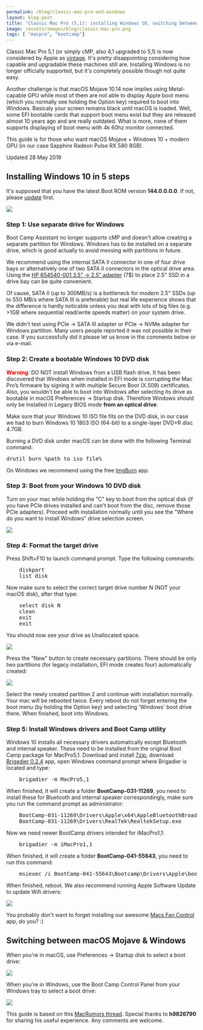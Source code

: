 ```yaml
---
permalink: /blog/classic-mac-pro-and-windows
layout: blog-post
title: "Classic Mac Pro (5,1): installing Windows 10, switching between macOS Mojave &amp; Windows without boot screen"
image: /assets/images/blog/classic-mac-pro.png
tags: [ "macpro", "bootcamp"]
---
```


Classic Mac Pro 5,1 (or simply cMP, also 4,1 upgraded to 5,1) is now considered by Apple as [vintage][6]. It's pretty 
disappointing considering how capable and upgradable these machines still are. Installing Windows is no longer officially 
supported, but it's completely possible though not quite easy. 

Another challenge is that macOS Mojave 10.14 now implies using Metal-capable GPU while most of them are not able to 
display Apple boot menu (which you normally see holding the Option key) required to boot into Windows. Basicaly your screen
remains black until macOS is loaded. Well, some EFI bootable cards that support boot menu exist but they are released almost 
10 years ago and are really outdated. What is more, none of them supports displaying of boot menu with 4k 60hz monitor connected.

This guide is for those who want macOS Mojave + Windows 10 + modern GPU (in our case Sapphire Radeon Pulse RX 580 8GB).

<!--more-->

<p class="font-gray font-xs text-right">Updated 28 May 2019</p>

<h2>Installing Windows 10 in 5 steps</h2>

It's supposed that you have the latest Boot ROM version **144.0.0.0.0**. If not, please [update][7] first.

<p class="text-center">
	<img src="/assets/images/blog/classic-mac-pro-firmware.png">
</p>

<h3>Step 1: Use separate drive for Windows</h3>

Boot Camp Assistant no longer supports cMP and doesn't allow creating a separate partition for Windows.
Windows has to be installed on a separate drive, which is good actually to avoid messing with partitions in future.

We recommend using the internal SATA II connector in one of four drive bays or alternatively one of two SATA II connectors in the optical drive area. 
Using the [HP 654540-001 3.5" → 2.5" adapter][1] (7$) to place 2.5" SSD in a drive bay can be quite convenient.

Of cause, SATA II (up to 300MB/s) is a bottleneck for modern 2.5" SSDs (up to 550 MB/s where SATA III is preferable) 
but real life experience shows that the difference is hardly noticable unless you deal 
with lots of big files (e.g. >1GB where sequential read/write speeds matter) on your system drive.

We didn't test using PCIe → SATA III adapter or PCIe → NVMe adapter for Windows partition. Many users people reported it was not possible in their case. If you successfully did it please let us know in the comments below or via e-mail.

<h3>Step 2: Create a bootable Windows 10 DVD disk</h3>

**<span style="color:red">Warning</span>**: DO NOT install Windows from a USB flash drive. It has been discovered that Windows when installed in EFI mode is corrupting the Mac Pro’s firmware by signing it with multiple Secure Boot (X.509) certificates. Also, you wouldn't be able to boot into Windows after selecting its drive as bootable in macOS Preferences → Startup disk. Therefore Windows should only be installed in Legacy BIOS mode **from an optical drive**.

Make sure that your Windows 10 ISO file fits on the DVD disk, in our case we had to burn Windows 10 1803 ISO (64-bit) to a single-layer DVD+R disc 4.7GB. 

Burning a DVD disk under macOS can be done with the following Terminal command:

<pre>drutil burn %path_to_iso_file%</pre>

On Windows we recommend using the free [ImgBurn][3] app.

<h3>Step 3: Boot from your Windows 10 DVD disk</h3>

Turn on your mac while holding the "C" key to boot from the optical disk (if you have PCIe drives installed and can't boot from the disc, remove those PCIe adapters).
Proceed with installation normally until you see the "Where do you want to install Windows" drive selection screen.

<p class="text-center">
	<img src="/assets/images/blog/classic-mac-pro-windows-drive-selection-1.png">
</p>

<h3>Step 4: Format the target drive</h3>

Press Shift+F10 to launch command prompt. Type the following commands:

<pre>
    diskpart
    list disk
</pre>

Now make sure to select the correct target drive number N (NOT your macOS disk), after that type:

<pre>
    select disk N
    clean
    exit
    exit
</pre>

You should now see your drive as Unallocated space.

<p class="text-center">
	<img src="/assets/images/blog/classic-mac-pro-windows-drive-selection.png">
</p>

Press the "New" button to create necessary partitions. There should be only two partitions (for legacy installation, EFI mode creates four) automatically created:

<p class="text-center">
	<img src="/assets/images/blog/classic-mac-pro-windows-drive-selection-2.png">
</p>

Select the newly created partition 2 and continue with installation normally. Your mac will be rebooted twice.
Every reboot do not forget entering the boot menu (by holding the Option key) and selecting 'Windows' boot drive there. When finished, boot into Windows. 

<h3>Step 5: Install Windows drivers and Boot Camp utility</h3>

Windows 10 installs all necessary drivers automatically except Bluetooth and internal speaker. 
These need to be installed from the original Boot Camp package for MacPro5,1.
Download and install [7zip][4], download [Brigadier 0.2.4][5] app, open Windows command prompt where Brigadier is located and type:

<pre>
	brigadier -m MacPro5,1
</pre>

When finished, it will create a folder **BootCamp-031-11269**, you need to install these for Bluetooth and internal speaker correspondingly, make sure you run the command prompt as administrator: 

<pre>
	BootCamp-031-11269\Drivers\Apple\x64\AppleBluetoothBroadcomInstaller64.exe
	BootCamp-031-11269\Drivers\RealTek\RealtekSetup.exe
</pre>

Now we need newer BootCamp drivers intended for iMacPro1,1:

<pre>
	brigadier -m iMacPro1,1
</pre>

When finished, it will create a folder **BootCamp-041-55643**, you need to run this command: 

<pre>
	msiexec /i BootCamp-041-55643\Bootcamp\Drivers\Apple\bootcamp.msi 
</pre>

When finished, reboot. We also recommend running Apple Software Update to update Wifi drivers:

<p class="text-center">
	<img src="/assets/images/blog/classic-mac-pro-windows-wifi-update.png">
</p>

You probably don't want to forget installing our awesome [Macs Fan Control][8] app, do you? :)

<h2>Switching between macOS Mojave &amp; Windows</h2>

When you're in macOS, use Preferences → Startup disk to select a boot drive:

<p class="text-center">
	<img src="/assets/images/blog/classic-mac-pro-mac-boot-menu.png">
</p>

When you're in Windows, use the Boot Camp Control Panel from your Windows tray to select a boot drive:

<p class="text-center">
	<img src="/assets/images/blog/classic-mac-pro-windows-boot-menu.png">
</p>

This guide is based on this [MacRumors thread][2]. Special thanks to **h9826790** for sharing his useful experience. Any comments are welcome.

[1]: https://www.ebay.com/itm/new-hp-654540-001-2-5-to-3-5-Drive-Adapter-tray-for-hp-g9-g8-N54L-651314-001/152919595060?ssPageName=STRK%3AMEBIDX%3AIT&_trksid=p2057872.m2749.l2649
[2]: https://forums.macrumors.com/threads/how-to-boot-camp-without-a-boot-screen.2114788/
[3]: http://www.imgburn.com/
[4]: https://www.7-zip.org/
[5]: https://github.com/timsutton/brigadier/releases/download/0.2.4/brigadier.exe
[6]: https://support.apple.com/en-us/HT201624
[7]: https://forums.macrumors.com/threads/mp5-1-what-you-have-to-do-to-upgrade-to-mojave-bootrom-upgrade-instructions.2142418/
[8]: https://www.crystalidea.com/macs-fan-control